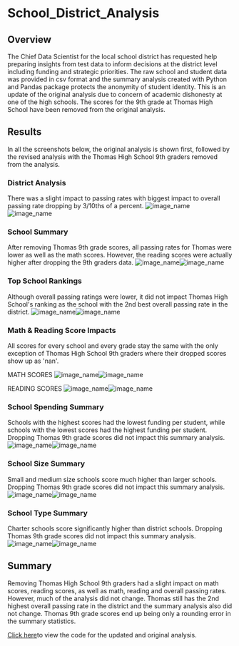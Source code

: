 # School_District_Analysis

## Overview
The Chief Data Scientist for the local school district has requested help preparing insights from test data to inform decisions at the district level including funding and strategic priorities.  The raw school and student data was provided in csv format and the summary analysis created with Python and Pandas package protects the anonymity of student identity.  This is an update of the original analysis due to concern of academic dishonesty at one of the high schools.  The scores for the 9th grade at Thomas High School have been removed from the original analysis.

## Results
In all the screenshots below, the original analysis is shown first, followed by the revised analysis with the Thomas High School 9th graders removed from the analysis.

### District Analysis
There was a slight impact to passing rates with biggest impact to overall passing rate dropping by 3/10ths of a percent.
![image_name](https://github.com/Christopheremorgan/School_District_Analysis/blob/main/Resources/DistrictSummaryOriginal.png)
![image_name](https://github.com/Christopheremorgan/School_District_Analysis/blob/main/Resources/DistrictSummaryThomasRevised.png)

### School Summary
After removing Thomas 9th grade scores, all passing rates for Thomas were lower as well as the math scores.  However, the reading scores were actually higher after dropping the 9th graders data.
![image_name](https://github.com/Christopheremorgan/School_District_Analysis/blob/main/Resources/HighSchoolSummaryOriginal.png)![image_name](https://github.com/Christopheremorgan/School_District_Analysis/blob/main/Resources/HighSchoolSummaryThomasRevised.png)

### Top School Rankings 
Although overall passing ratings were lower, it did not impact Thomas High School's ranking as the school with the 2nd best overall passing rate in the district.
![image_name](https://github.com/Christopheremorgan/School_District_Analysis/blob/main/Resources/TopSchoolsOriginal.png)![image_name](https://github.com/Christopheremorgan/School_District_Analysis/blob/main/Resources/TopSchoolsThomasEdits.png)

### Math & Reading Score Impacts
All scores for every school and every grade stay the same with the only exception of Thomas High School 9th graders where their dropped scores show up as 'nan'.

MATH SCORES
![image_name](https://github.com/Christopheremorgan/School_District_Analysis/blob/main/Resources/MathScoresByGradeOriginal.png)![image_name](https://github.com/Christopheremorgan/School_District_Analysis/blob/main/Resources/MathScoresByGradeThomasEdit.png)

READING SCORES
![image_name](https://github.com/Christopheremorgan/School_District_Analysis/blob/main/Resources/ReadingScoresByGradeOriginal.png)![image_name](https://github.com/Christopheremorgan/School_District_Analysis/blob/main/Resources/ReadingScoresByGradeThomasEdit.png)

### School Spending Summary
Schools with the highest scores had the lowest funding per student, while schools with the lowest scores had the highest funding per student.  Dropping Thomas 9th grade scores did not impact this summary analysis.
![image_name](https://github.com/Christopheremorgan/School_District_Analysis/blob/main/Resources/SpendSummaryOriginal.png)![image_name](https://github.com/Christopheremorgan/School_District_Analysis/blob/main/Resources/SpendSummaryThomasEdit.png)

### School Size Summary
Small and medium size schools score much higher than larger schools.  Dropping Thomas 9th grade scores did not impact this summary analysis.
![image_name](https://github.com/Christopheremorgan/School_District_Analysis/blob/main/Resources/SchoolSizeSummaryOriginal.png)![image_name](https://github.com/Christopheremorgan/School_District_Analysis/blob/main/Resources/SchoolSizeSummaryThomasEdit.png)

### School Type Summary
Charter schools score significantly higher than district schools.   Dropping Thomas 9th grade scores did not impact this summary analysis.
![image_name](https://github.com/Christopheremorgan/School_District_Analysis/blob/main/Resources/SchoolTypeSummaryOriginal.png)![image_name](https://github.com/Christopheremorgan/School_District_Analysis/blob/main/Resources/SchoolTypeSummaryThomasEdit.png)

## Summary
Removing Thomas High School 9th graders had a slight impact on math scores, reading scores, as well as math, reading and overall passing rates.  However, much of the analysis did not change.  Thomas still has the 2nd highest overall passing rate in the district and the summary analysis also did not change.  Thomas 9th grade scores end up being only a rounding error in the summary statistics. 

[Click here](https://github.com/Christopheremorgan/School_District_Analysis/blob/main/PyCitySchools_Challenge.ipynb)to view the code for the updated and original analysis.
